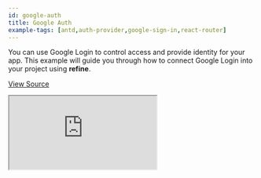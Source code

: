 ```yaml
---
id: google-auth
title: Google Auth
example-tags: [antd,auth-provider,google-sign-in,react-router]
---
```


You can use Google Login to control access and provide identity for your app. This example will guide you through how to connect Google Login into your project using **refine**.

[View Source](https://github.com/pankod/refine/tree/master/examples/authProvider/googleLogin)

<iframe loading="lazy" src="https://stackblitz.com//github/pankod/refine/tree/master/examples/authProvider/googleLogin?embed=1&view=preview&theme=dark&preset=node"
    style={{width: "100%", height:"80vh", border: "0px", borderRadius: "8px", overflow:"hidden"}}
    title="refine-google-login-example"
></iframe>
